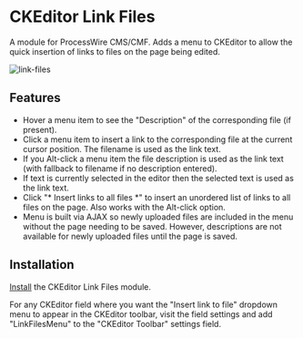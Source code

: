 # CKEditor Link Files

A module for ProcessWire CMS/CMF. Adds a menu to CKEditor to allow the quick insertion of links to files on the page being edited.

![link-files](https://user-images.githubusercontent.com/1538852/34805734-8142c638-f6e4-11e7-814a-3655b4e5ec76.gif)

## Features

* Hover a menu item to see the "Description" of the corresponding file (if present).
* Click a menu item to insert a link to the corresponding file at the current cursor position. The filename is used as the link text.
* If you Alt-click a menu item the file description is used as the link text (with fallback to filename if no description entered).
* If text is currently selected in the editor then the selected text is used as the link text.
* Click "* Insert links to all files *" to insert an unordered list of links to all files on the page. Also works with the Alt-click option.
* Menu is built via AJAX so newly uploaded files are included in the menu without the page needing to be saved. However, descriptions are not available for newly uploaded files until the page is saved.


## Installation

[Install](http://modules.processwire.com/install-uninstall/) the CKEditor Link Files module.

For any CKEditor field where you want the "Insert link to file" dropdown menu to appear in the CKEditor toolbar, visit the field settings and add "LinkFilesMenu" to the "CKEditor Toolbar" settings field.
